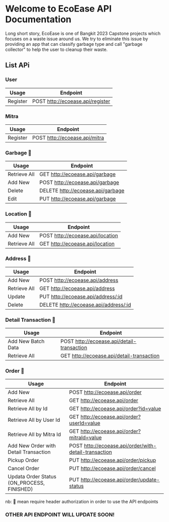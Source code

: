 # Welcome to EcoEase API Documentation

Long short story, EcoEase is one of Bangkit 2023 Capstone projects which focuses on a waste issue around us. We try to eliminate this issue by providing an app that can classify garbage type and call "garbage collector" to help the user to cleanup their waste.

## List APi

### **User**

| Usage    | Endpoint                         |
| -------- | -------------------------------- |
| Register | POST http://ecoease.api/register |

### **Mitra**

| Usage    | Endpoint                      |
| -------- | ----------------------------- |
| Register | POST http://ecoease.api/mitra |

### **Garbage** 🔑

| Usage        | Endpoint                          |
| ------------ | --------------------------------- |
| Retrieve All | GET http://ecoease.api/garbage    |
| Add New      | POST http://ecoease.api/garbage   |
| Delete       | DELETE http://ecoease.api/garbage |
| Edit         | PUT http://ecoease.api/garbage    |

### **Location** 🔑

| Usage        | Endpoint                         |
| ------------ | -------------------------------- |
| Add New      | POST http://ecoease.api/location |
| Retrieve All | GET http://ecoease.api/location  |

### **Address** 🔑

| Usage        | Endpoint                              |
| ------------ | ------------------------------------- |
| Add New      | POST http://ecoease.api/address       |
| Retrieve All | GET http://ecoease.api/address        |
| Update       | PUT http://ecoease.api/address/:id    |
| Delete       | DELETE http://ecoease.api/address/:id |

### **Detail Transaction** 🔑

| Usage              | Endpoint                                   |
| ------------------ | ------------------------------------------ |
| Add New Batch Data | POST http://ecoease.api/detail-transaction |
| Retrieve All       | GET http://ecoease.api/detail-transaction  |

### **Order** 🔑

| Usage                                      | Endpoint                                              |
| ------------------------------------------ | ----------------------------------------------------- |
| Add New                                    | POST http://ecoease.api/order                         |
| Retrieve All                               | GET http://ecoease.api/order                          |
| Retrieve All by Id                         | GET http://ecoease.api/order?id=value                 |
| Retrieve All by User Id                    | GET http://ecoease.api/order?userId=value             |
| Retrieve All by Mitra Id                   | GET http://ecoease.api/order?mitraId=value            |
| Add New Order with Detail Transaction      | POST http://ecoease.api/order/with-detail-transaction |
| Pickup Order                               | PUT http://ecoease.api/order/pickup                   |
| Cancel Order                               | PUT http://ecoease.api/order/cancel                   |
| Updata Order Status (ON_PROCESS, FINISHED) | PUT http://ecoease.api/order/update-status            |

nb: 🔑 mean require header authorization in order to use the API endpoints

### OTHER API ENDPOINT WILL UPDATE SOON!
